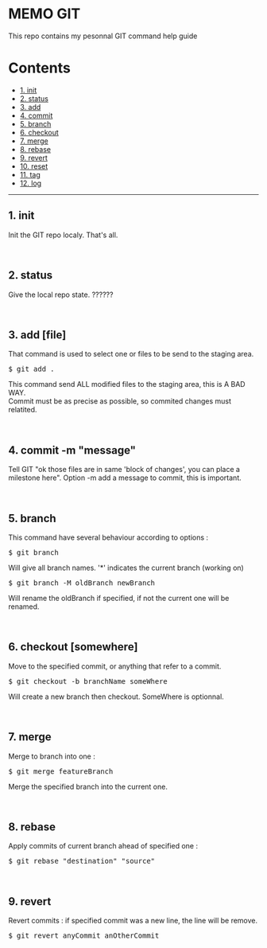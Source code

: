 # MEMO GIT

This repo contains my pesonnal GIT command help guide



Contents
========

 * [1. init](#init)
 * [2. status](#status)
 * [3. add](#add)
 * [4. commit](#commit)
 * [5. branch](#branch)
 * [6. checkout](#checkout)
 * [7. merge](#merge)
 * [8. rebase](#rebase)
 * [9. revert](#revert)
 * [10. reset](#reset)
 * [11. tag](#tag)
 * [12. log](#log)


------------

<a name="init"></a>
## 1. init

Init the GIT repo localy. That's all.


<br />


<a name="status"></a>
## 2. status

Give the local repo state. ?????? 


<br />


<a name="add"></a>
## 3. add [file]

That command is used to select one or files to be send to the staging area.
<pre>
$ git add . 
</pre>
This command send ALL modified files to the staging area, this is A BAD WAY.
<br />
Commit must be as precise as possible, so commited changes must relatited.


<br />


<a name="commit"></a>
## 4. commit -m "message"

Tell GIT "ok those files are in same 'block of changes', you can place a milestone here".
Option -m add a message to commit, this is important.


<br />


<a name="branch"></a>
## 5. branch

This command have several behaviour according to options :
<pre>
$ git branch
</pre>
Will give all branch names. '\*' indicates the current branch (working on)
<br />
<pre>
$ git branch -M oldBranch newBranch
</pre>
Will rename the oldBranch if specified, if not the current one will be renamed.


<br />


<a name="checkout"></a>
## 6. checkout [somewhere]

Move to the specified commit, or anything that refer to a commit.
<pre>
$ git checkout -b branchName someWhere
</pre>
Will create a new branch then checkout. SomeWhere is optionnal.

<br />


<a name="merge"></a>
## 7. merge

Merge to branch into one :
<pre>
$ git merge featureBranch
</pre>
Merge the specified branch into the current one.


<br />


<a name="rebase"></a>
## 8. rebase

Apply commits of current branch ahead of specified one :
<pre>
$ git rebase "destination" "source"
</pre>


<br />


<a name="revert"></a>
## 9. revert

Revert commits : if specified commit was a new line, the line will be remove.
<pre>
$ git revert anyCommit anOtherCommit
</pre>





